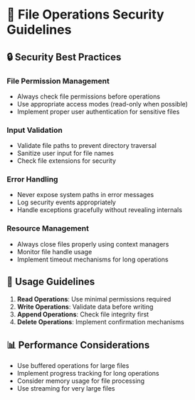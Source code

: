 # 📄 File Operations Security Guidelines

## 🔒 Security Best Practices

### File Permission Management
- Always check file permissions before operations
- Use appropriate access modes (read-only when possible)
- Implement proper user authentication for sensitive files

### Input Validation
- Validate file paths to prevent directory traversal
- Sanitize user input for file names
- Check file extensions for security

### Error Handling
- Never expose system paths in error messages
- Log security events appropriately
- Handle exceptions gracefully without revealing internals

### Resource Management
- Always close files properly using context managers
- Monitor file handle usage
- Implement timeout mechanisms for long operations

## 🎯 Usage Guidelines

1. **Read Operations**: Use minimal permissions required
2. **Write Operations**: Validate data before writing
3. **Append Operations**: Check file integrity first
4. **Delete Operations**: Implement confirmation mechanisms

## 📊 Performance Considerations

- Use buffered operations for large files
- Implement progress tracking for long operations
- Consider memory usage for file processing
- Use streaming for very large files
